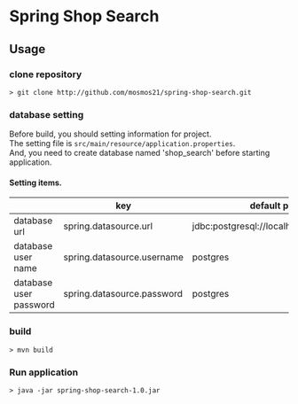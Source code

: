 Spring Shop Search
====

## Usage

### clone repository
```
> git clone http://github.com/mosmos21/spring-shop-search.git
```

### database setting  

Before build, you should setting information for project.  
The setting file is `src/main/resource/application.properties`.  
And, you need to create database named 'shop_search' before starting application.

#### Setting items.  

  | | key | default parameter |
  |---|---|---|
  | database url | spring.datasource.url | jdbc:postgresql://localhost:5432/shop_search |
  | database user name | spring.datasource.username | postgres |
  | database user password | spring.datasource.password | postgres |
  
 ### build
 ```
 > mvn build
 ```
 
 ### Run application
 ```
 > java -jar spring-shop-search-1.0.jar
 ```